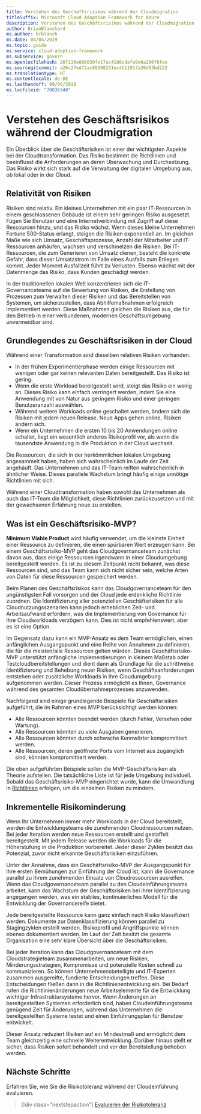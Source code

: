 ```yaml
---
title: Verstehen des Geschäftsrisikos während der Cloudmigration
titleSuffix: Microsoft Cloud Adoption Framework for Azure
description: Verstehen des Geschäftsrisikos während der Cloudmigration
author: BrianBlanchard
ms.author: brblanch
ms.date: 04/04/2019
ms.topic: guide
ms.service: cloud-adoption-framework
ms.subservice: govern
ms.openlocfilehash: 26f110e808039fe17ac4186cdafa9e6a200f6fee
ms.sourcegitcommit: a26c27ed72ac89198231ec4b11917a20d03bd222
ms.translationtype: HT
ms.contentlocale: de-DE
ms.lasthandoff: 09/06/2019
ms.locfileid: "70836340"
---
```

<!-- markdownlint-disable MD026 -->

# <a name="understand-business-risk-during-cloud-migration"></a>Verstehen des Geschäftsrisikos während der Cloudmigration

Ein Überblick über die Geschäftsrisiken ist einer der wichtigsten Aspekte bei der Cloudtransformation. Das Risiko bestimmt die Richtlinien und beeinflusst die Anforderungen an deren Überwachung und Durchsetzung. Das Risiko wirkt sich stark auf die Verwaltung der digitalen Umgebung aus, ob lokal oder in der Cloud.

<!-- markdownlint-enable MD026 -->

## <a name="relativity-of-risk"></a>Relativität von Risiken

Risiken sind relativ. Ein kleines Unternehmen mit ein paar IT-Ressourcen in einem geschlossenen Gebäude ist einem sehr geringen Risiko ausgesetzt. Fügen Sie Benutzer und eine Internetverbindung mit Zugriff auf diese Ressourcen hinzu, und das Risiko wächst. Wenn dieses kleine Unternehmen Fortune 500-Status erlangt, steigen die Risiken exponentiell an. Im gleichen Maße wie sich Umsatz, Geschäftsprozesse, Anzahl der Mitarbeiter und IT-Ressourcen anhäufen, wachsen und verschmelzen die Risiken. Bei IT-Ressourcen, die zum Generieren von Umsatz dienen, besteht die konkrete Gefahr, dass dieser Umsatzstrom im Falle eines Ausfalls zum Erliegen kommt. Jeder Moment Ausfallzeit führt zu Verlusten. Ebenso wächst mit der Datenmenge das Risiko, dass Kunden geschädigt werden.

In der traditionellen lokalen Welt konzentrieren sich die IT-Governanceteams auf die Bewertung von Risiken, die Erstellung von Prozessen zum Verwalten dieser Risiken und das Bereitstellen von Systemen, um sicherzustellen, dass Abhilfemaßnahmen erfolgreich implementiert werden. Diese Maßnahmen gleichen die Risiken aus, die für den Betrieb in einer verbundenen, modernen Geschäftsumgebung unvermeidbar sind.

## <a name="understand-business-risks-in-the-cloud"></a>Grundlegendes zu Geschäftsrisiken in der Cloud

Während einer Transformation sind dieselben relativen Risiken vorhanden.

- In der frühen Experimentierphase werden einige Ressourcen mit wenigen oder gar keinen relevanten Daten bereitgestellt. Das Risiko ist gering.
- Wenn die erste Workload bereitgestellt wird, steigt das Risiko ein wenig an. Dieses Risiko kann einfach verringert werden, indem Sie eine Anwendung mit von Natur aus geringem Risiko und einer geringen Benutzeranzahl auswählen.
- Während weitere Workloads online geschaltet werden, ändern sich die Risiken mit jedem neuen Release. Neue Apps gehen online, Risiken ändern sich.
- Wenn ein Unternehmen die ersten 10 bis 20 Anwendungen online schaltet, liegt ein wesentlich anderes Risikoprofil vor, als wenn die tausendste Anwendung in die Produktion in der Cloud wechselt.

Die Ressourcen, die sich in der herkömmlichen lokalen Umgebung angesammelt haben, haben sich wahrscheinlich im Laufe der Zeit angehäuft. Das Unternehmen und das IT-Team reiften wahrscheinlich in ähnlicher Weise. Dieses parallele Wachstum bringt häufig einige unnötige Richtlinien mit sich.

Während einer Cloudtransformation haben sowohl das Unternehmen als auch das IT-Team die Möglichkeit, diese Richtlinien zurückzusetzen und mit der gewachsenen Erfahrung neue zu erstellen.

<!-- markdownlint-disable MD026 -->

## <a name="what-is-a-business-risk-mvp"></a>Was ist ein Geschäftsrisiko-MVP?

**Minimum Viable Product** wird häufig verwendet, um die kleinste Einheit einer Ressource zu definieren, die einen spürbaren Wert erzeugen kann. Bei einem Geschäftsrisiko-MVP geht das Cloudgovernanceteam zunächst davon aus, dass einige Ressourcen irgendwann in einer Cloudumgebung bereitgestellt werden. Es ist zu diesem Zeitpunkt nicht bekannt, was diese Ressourcen sind, und das Team kann sich nicht sicher sein, welche Arten von Daten für diese Ressourcen gespeichert werden.

Beim Planen des Geschäftsrisikos kann das Cloudgovernanceteam für den ungünstigsten Fall vorsorgen und der Cloud jede erdenkliche Richtlinie zuordnen. Die Identifizierung aller potenziellen Geschäftsrisiken für alle Cloudnutzungsszenarien kann jedoch erheblichen Zeit- und Arbeitsaufwand erfordern, was die Implementierung von Governance für Ihre Cloudworkloads verzögern kann. Dies ist nicht empfehlenswert, aber es ist eine Option.

Im Gegensatz dazu kann ein MVP-Ansatz es dem Team ermöglichen, einen anfänglichen Ausgangspunkt und eine Reihe von Annahmen zu definieren, die für die meisten/alle Ressourcen gelten würden. Dieses Geschäftsrisiko-MVP unterstützt anfängliche Implementierungen in kleinem Maßstab oder Testcloudbereitstellungen und dient dann als Grundlage für die schrittweise Identifizierung und Behebung neuer Risiken, wenn Geschäftsanforderungen entstehen oder zusätzliche Workloads in Ihre Cloudumgebung aufgenommen werden. Dieser Prozess ermöglicht es Ihnen, Governance während des gesamten Cloudübernahmeprozesses anzuwenden.

Nachfolgend sind einige grundlegende Beispiele für Geschäftsrisiken aufgeführt, die im Rahmen eines MVP berücksichtigt werden können:

- Alle Ressourcen könnten beendet werden (durch Fehler, Versehen oder Wartung).
- Alle Ressourcen könnten zu viele Ausgaben generieren.
- Alle Ressourcen könnten durch schwache Kennwörter kompromittiert werden.
- Alle Ressourcen, deren geöffnete Ports vom Internet aus zugänglich sind, könnten kompromittiert werden.

Die oben aufgeführten Beispiele sollen die MVP-Geschäftsrisiken als Theorie aufstellen. Die tatsächliche Liste ist für jede Umgebung individuell.
Sobald das Geschäftsrisiko-MVP eingerichtet wurde, kann die Umwandlung in [Richtlinien](./index.md) erfolgen, um die einzelnen Risiken zu mindern.

<!-- markdownlint-enable MD026 -->

## <a name="incremental-risk-mitigation"></a>Inkrementelle Risikominderung

Wenn Ihr Unternehmen immer mehr Workloads in der Cloud bereitstellt, werden die Entwicklungsteams die zunehmenden Cloudressourcen nutzen. Bei jeder Iteration werden neue Ressourcen erstellt und gestaffelt bereitgestellt. Mit jedem Release werden die Workloads für die Höherstufung in die Produktion vorbereitet. Jeder dieser Zyklen besitzt das Potenzial, zuvor nicht erkannte Geschäftsrisiken einzuführen.

Unter der Annahme, dass ein Geschäftsrisiko-MVP der Ausgangspunkt für Ihre ersten Bemühungen zur Einführung der Cloud ist, kann die Governance parallel zu Ihrem zunehmenden Einsatz von Cloudressourcen ausreifen. Wenn das Cloudgovernanceteam parallel zu den Cloudeinführungsteams arbeitet, kann das Wachstum der Geschäftsrisiken bei ihrer Identifizierung angegangen werden, was ein stabiles, kontinuierliches Modell für die Entwicklung der Governancereife bietet.

Jede bereitgestellte Ressource kann ganz einfach nach Risiko klassifiziert werden. Dokumente zur Datenklassifizierung können parallel zu Stagingzyklen erstellt werden. Risikoprofil und Angriffspunkte können ebenso dokumentiert werden. Im Lauf der Zeit besitzt die gesamte Organisation eine sehr klare Übersicht über die Geschäftsrisiken.

Bei jeder Iteration kann das Cloudgovernanceteam mit dem Cloudstrategieteam zusammenarbeiten, um neue Risiken, Minderungsstrategien, Kompromisse und potenzielle Kosten schnell zu kommunizieren. So können Unternehmensbeteiligte und IT-Experten zusammen ausgereifte, fundierte Entscheidungen treffen. Diese Entscheidungen fließen dann in die Richtlinienentwicklung ein. Bei Bedarf rufen die Richtlinienänderungen neue Arbeitselemente für die Entwicklung wichtiger Infrastruktursysteme hervor. Wenn Änderungen an bereitgestellten Systemen erforderlich sind, haben Cloudeinführungsteams genügend Zeit für Änderungen, während das Unternehmen die bereitgestellten Systeme testet und einen Einführungsplan für Benutzer entwickelt.

Dieser Ansatz reduziert Risiken auf ein Mindestmaß und ermöglicht dem Team gleichzeitig eine schnelle Weiterentwicklung. Darüber hinaus stellt er sicher, dass Risiken sofort behandelt und vor der Bereitstellung behoben werden.

## <a name="next-steps"></a>Nächste Schritte

Erfahren Sie, wie Sie die Risikotoleranz während der Cloudeinführung evaluieren.

> [!div class="nextstepaction"]
> [Evaluieren der Risikotoleranz](./risk-tolerance.md)
